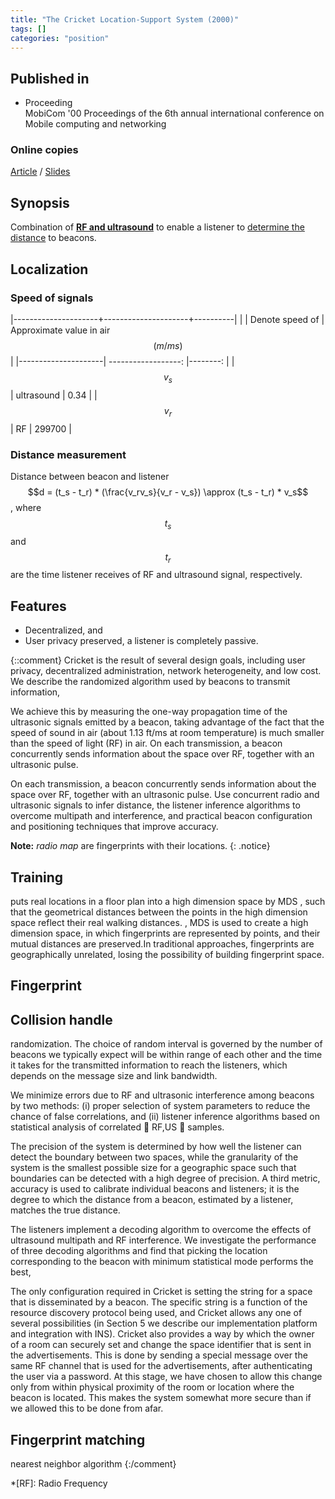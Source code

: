 ```yaml
---
title: "The Cricket Location-Support System (2000)"
tags: []
categories: "position"
---
```


## Published in
- Proceeding  
MobiCom '00 Proceedings of the 6th annual international conference on Mobile computing and networking

### Online copies
[Article][article_link]
/
[Slides](http://www0.cs.ucl.ac.uk/staff/B.Karp/gz06/s2009/gz06_s2009_groupA.pdf)

## Synopsis
Combination of [**RF and ultrasound**](#speed-of-signals) to enable a listener to [determine the distance](#distance-measurement) to beacons.

## Localization

### Speed of signals

|---------------------+---------------------+----------|
|                     | Denote speed of     | Approximate value in air $$(m/ms)$$ |
|---------------------| ------------------: |--------: |
| $$v_s$$             | ultrasound          | 0.34     |
| $$v_r$$             | RF                  | 299700   |

### Distance measurement 
Distance between beacon and listener $$d = (t_s - t_r) * (\frac{v_rv_s}{v_r - v_s}) \approx (t_s - t_r) * v_s$$, where $$t_s$$ and $$t_r$$ are the time listener receives of RF and ultrasound signal, respectively.

## Features
- Decentralized, and
- User privacy preserved, a listener is completely passive. 

{::comment}
Cricket is the result of several design goals, including
user privacy, decentralized administration, network heterogeneity,
and low cost. We describe
the randomized algorithm used by beacons to transmit information,

We achieve this by measuring the one-way propagation
time of the ultrasonic signals emitted by a beacon, taking advantage
of the fact that the speed of sound in air (about 1.13 ft/ms at
room temperature) is much smaller than the speed of light (RF) in
air. On each transmission, a beacon concurrently sends information
about the space over RF, together with an ultrasonic pulse.

On each transmission, a beacon concurrently sends information
about the space over RF, together with an ultrasonic pulse.
Use concurrent radio and ultrasonic signals to infer distance, the listener inference algorithms to overcome multipath and interference, and practical beacon configuration and positioning techniques that improve accuracy.

**Note:** *radio map* are fingerprints with their locations.
{: .notice}

## Training
puts real locations in a floor plan into a high dimension space by MDS , such that the geometrical distances between the points in the high dimension space reflect
their real walking distances. , MDS is used to create a high dimension space, in which fingerprints are represented by points,
and their mutual distances are preserved.In traditional approaches, fingerprints are geographically unrelated, losing
the possibility of building fingerprint space.

## Fingerprint

## Collision handle
randomization.
The choice of random interval
is governed by the number of beacons we typically expect
will be within range of each other and the time it takes for the
transmitted information to reach the listeners, which depends on
the message size and link bandwidth.

We minimize errors due to RF and ultrasonic interference among
beacons by two methods: (i) proper selection of system parameters
to reduce the chance of false correlations, and (ii) listener inference
algorithms based on statistical analysis of correlated 􀀀 RF,US

samples.

The precision of the system
is determined by how well the listener can detect the boundary between
two spaces, while the granularity of the system is the smallest
possible size for a geographic space such that boundaries can be
detected with a high degree of precision. A third metric, accuracy is
used to calibrate individual beacons and listeners; it is the degree to
which the distance from a beacon, estimated by a listener, matches
the true distance.

The listeners implement a decoding
algorithm to overcome the effects of ultrasound multipath
and RF interference. We investigate the performance of three decoding
algorithms and find that picking the location corresponding
to the beacon with minimum statistical mode performs the best,

The only configuration required in Cricket is setting the string for
a space that is disseminated by a beacon. The specific string is a
function of the resource discovery protocol being used, and Cricket
allows any one of several possibilities (in Section 5 we describe our
implementation platform and integration with INS). Cricket also
provides a way by which the owner of a room can securely set and
change the space identifier that is sent in the advertisements. This is
done by sending a special message over the same RF channel that
is used for the advertisements, after authenticating the user via a
password. At this stage, we have chosen to allow this change only
from within physical proximity of the room or location where the
beacon is located. This makes the system somewhat more secure
than if we allowed this to be done from afar.

## Fingerprint matching
nearest neighbor algorithm
{:/comment}

[article_link]: http://nms.lcs.mit.edu/papers/cricket.pdf

*[RF]: Radio Frequency
